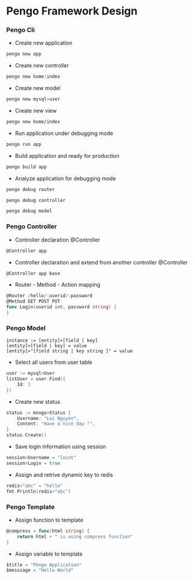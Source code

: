 # Pengo Framework Design 

### Pengo Cli
+ Create new application

```bash
pengo new app
```

+ Create new controller

```bash
pengo new home:index
```

+ Create new model

```bash
pengo new mysql>user
```

+ Create new view

```bash
pengo new home/index
```

+ Run application under debugging mode

```bash
pengo run app
```

+ Build application and ready for production

```bash
pengo build app
```

+ Analyze application for debugging mode

```bash
pengo debug router
```
```bash
pengo debug controller
```
```bash
pengo debug model
```

### Pengo Controller

+ Controller declaration
@Controller <controller>
```go
@Controller app
```

+ Controller declaration and extend from another controller
@Controller <controller> <parent controller>
```go
@Controller app base
```

+ Router - Method - Action mapping
```go
@Router /hello/:userid/:password
@Method GET POST PUT
func Login(userid int, password string) {
}
```

### Pengo Model
```
instance := [entity]>[field | key]
[entity]>[field | key] = value
[entity]>"[field string | key string ]" = value
```

+ Select all users from user table
```go
user := mysql>User 
listUser = user.Find({
	Id: 3
})
```

+ Create new status
```go
status := mongo>Status {
	Username: "Loi Nguyen",
	Content: "Have a nice day !",
}
status.Create()
```

+ Save login information using session
```go
session>Username = "loint"
session>Login = true 
```

+ Assign and retrive dynamic key to redis
```go
redis>"abc" = "hello"
fmt.Println(redis>"abc")
```

### Pengo Template
+ Assign function to template
```go
@compress = func(html string) {
	return html + " is using compress function"
}
```

+ Assign variable to template
```go
$title = "Pengo Application"	
$messsage = "Hello World"
```